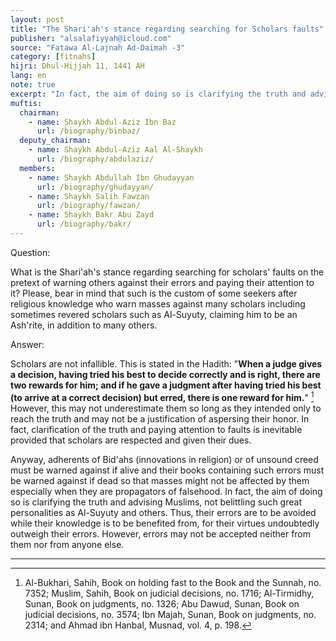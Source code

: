 ```yaml
---
layout: post
title: "The Shari'ah's stance regarding searching for Scholars faults"
publisher: "alsalafiyyah@icloud.com"
source: "Fatawa Al-Lajnah Ad-Daimah -3"
category: [fitnahs]
hijri: Dhul-Hijjah 11, 1441 AH
lang: en
note: true
excerpt: "In fact, the aim of doing so is clarifying the truth and advising Muslims, not belittling such great personalities as Al-Suyuty and others. Thus, their errors are to be avoided while their knowledge is to be benefited from, for their virtues undoubtedly outweigh their errors."
muftis:
  chairman: 
    - name: Shaykh Abdul-Aziz Ibn Baz
      url: /biography/binbaz/
  deputy_chairman:
    - name: Shaykh Abdul-Aziz Aal Al-Shaykh
      url: /biography/abdulaziz/
  members: 
    - name: Shaykh Abdullah Ibn Ghudayyan
      url: /biography/ghudayyan/
    - name: Shaykh Salih Fawzan
      url: /biography/fawzan/
    - name: Shaykh Bakr Abu Zayd
      url: /biography/bakr/
---
```


Question: 

What is the Shari'ah's stance regarding searching for scholars' faults on the pretext of warning others against their errors and paying their attention to it? Please, bear in mind that such is the custom of some seekers after religious knowledge who warn masses against many scholars including sometimes revered scholars such as Al-Suyuty, claiming him to be an Ash'rite, in addition to many others.

Answer:

Scholars are not infallible. This is stated in the Hadith: "**When a judge gives a decision, having tried his best to decide correctly and is right, there are two rewards for him; and if he gave a judgment after having tried his best (to arrive at a correct decision) but erred, there is one reward for him.**" [^1] However, this may not underestimate them so long as they intended only to reach the truth and may not be a justification of aspersing their honor. In fact, clarification of the truth and paying attention to faults is inevitable provided that scholars are respected and given their dues. 

Anyway, adherents of Bid'ahs (innovations in religion) or of unsound creed must be warned against if alive and their books containing such errors must be warned against if dead so that masses might not be affected by them especially when they are propagators of falsehood. In fact, the aim of doing so is clarifying the truth and advising Muslims, not belittling such great personalities as Al-Suyuty and others. Thus, their errors are to be avoided while their knowledge is to be benefited from, for their virtues undoubtedly outweigh their errors. However, errors may not be accepted neither from them nor from anyone else.

---

[^1]: Al-Bukhari, Sahih, Book on holding fast to the Book and the Sunnah, no. 7352; Muslim, Sahih, Book on judicial decisions, no. 1716; Al-Tirmidhy, Sunan, Book on judgments, no. 1326; Abu Dawud, Sunan, Book on judicial decisions, no. 3574; Ibn Majah, Sunan, Book on judgments, no. 2314; and Ahmad ibn Hanbal, Musnad, vol. 4, p. 198.


